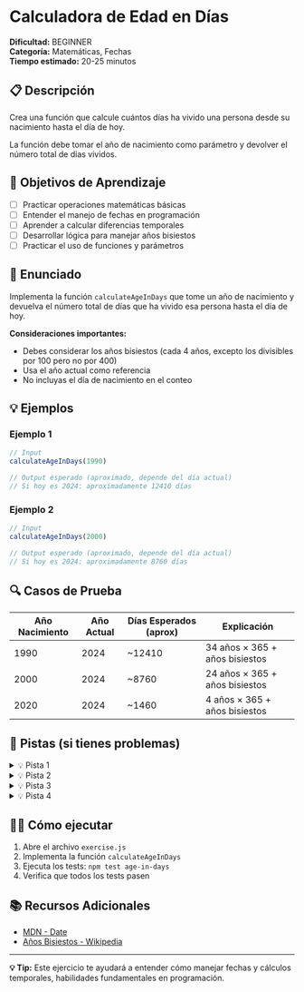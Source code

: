 # Calculadora de Edad en Días

**Dificultad:** BEGINNER  
**Categoría:** Matemáticas, Fechas  
**Tiempo estimado:** 20-25 minutos

## 📋 Descripción

Crea una función que calcule cuántos días ha vivido una persona desde su nacimiento hasta el día de hoy.

La función debe tomar el año de nacimiento como parámetro y devolver el número total de días vividos.

## 🎯 Objetivos de Aprendizaje

- [ ] Practicar operaciones matemáticas básicas
- [ ] Entender el manejo de fechas en programación
- [ ] Aprender a calcular diferencias temporales
- [ ] Desarrollar lógica para manejar años bisiestos
- [ ] Practicar el uso de funciones y parámetros

## 📝 Enunciado

Implementa la función `calculateAgeInDays` que tome un año de nacimiento y devuelva el número total de días que ha vivido esa persona hasta el día de hoy.

**Consideraciones importantes:**
- Debes considerar los años bisiestos (cada 4 años, excepto los divisibles por 100 pero no por 400)
- Usa el año actual como referencia
- No incluyas el día de nacimiento en el conteo

## 💡 Ejemplos

### Ejemplo 1

```javascript
// Input
calculateAgeInDays(1990)

// Output esperado (aproximado, depende del día actual)
// Si hoy es 2024: aproximadamente 12410 días
```

### Ejemplo 2

```javascript
// Input
calculateAgeInDays(2000)

// Output esperado (aproximado, depende del día actual)
// Si hoy es 2024: aproximadamente 8760 días
```

## 🔍 Casos de Prueba

| Año Nacimiento | Año Actual | Días Esperados (aprox) | Explicación |
|----------------|------------|------------------------|-------------|
| 1990           | 2024       | ~12410                 | 34 años × 365 + años bisiestos |
| 2000           | 2024       | ~8760                  | 24 años × 365 + años bisiestos |
| 2020           | 2024       | ~1460                  | 4 años × 365 + años bisiestos |

## 🧠 Pistas (si tienes problemas)

<details>
<summary>💡 Pista 1</summary>

Primero calcula la diferencia en años entre el año actual y el año de nacimiento.

</details>

<details>
<summary>💡 Pista 2</summary>

Multiplica los años por 365, pero recuerda agregar un día extra por cada año bisiesto en ese rango.

</details>

<details>
<summary>💡 Pista 3</summary>

Un año es bisiesto si es divisible por 4, excepto si es divisible por 100 pero no por 400.

</details>

<details>
<summary>💡 Pista 4</summary>

Puedes usar `new Date().getFullYear()` para obtener el año actual.

</details>

## 🏃‍♂️ Cómo ejecutar

1. Abre el archivo `exercise.js`
2. Implementa la función `calculateAgeInDays`
3. Ejecuta los tests: `npm test age-in-days`
4. Verifica que todos los tests pasen

## 📚 Recursos Adicionales

- [MDN - Date](https://developer.mozilla.org/es/docs/Web/JavaScript/Reference/Global_Objects/Date)
- [Años Bisiestos - Wikipedia](https://es.wikipedia.org/wiki/A%C3%B1o_bisiesto)

---

**💡 Tip:** Este ejercicio te ayudará a entender cómo manejar fechas y cálculos temporales, habilidades fundamentales en programación.
